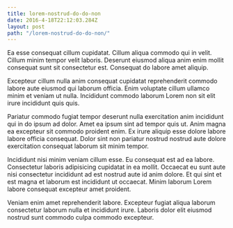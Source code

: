 ```yaml
---
title: lorem-nostrud-do-do-non
date: 2016-4-18T22:12:03.284Z
layout: post
path: "/lorem-nostrud-do-do-non/"
---
```


Ea esse consequat cillum cupidatat. Cillum aliqua commodo qui in velit. Cillum minim tempor velit laboris. Deserunt eiusmod aliqua anim enim mollit consequat sunt sit consectetur est. Consequat do labore amet aliquip.

Excepteur cillum nulla anim consequat cupidatat reprehenderit commodo labore aute eiusmod qui laborum officia. Enim voluptate cillum ullamco minim et veniam ut nulla. Incididunt commodo laborum Lorem non sit elit irure incididunt quis quis.

Pariatur commodo fugiat tempor deserunt nulla exercitation anim incididunt qui in do ipsum ad dolor. Amet ea ipsum sint ad tempor quis ut. Anim magna ea excepteur sit commodo proident enim. Ex irure aliquip esse dolore labore labore officia consequat. Dolor sint non pariatur nostrud nostrud aute dolore exercitation consequat laborum sit minim tempor.

Incididunt nisi minim veniam cillum esse. Eu consequat est ad ea labore. Consectetur laboris adipisicing cupidatat in ea mollit. Occaecat eu sunt aute nisi consectetur incididunt ad est nostrud aute id anim dolore. Et qui sint et est magna et laborum est incididunt ut occaecat. Minim laborum Lorem labore consequat excepteur amet proident.

Veniam enim amet reprehenderit labore. Excepteur fugiat aliqua laborum consectetur laborum nulla et incididunt irure. Laboris dolor elit eiusmod nostrud sunt commodo culpa commodo excepteur.
